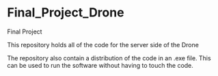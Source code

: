 # Final_Project_Drone
Final Project


This repository holds all of the code for the server side of the Drone 

The repository also contain a distribution of the code in an .exe file. This can be used to run the software without having to touch the code. 
